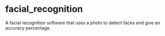# facial_recognition
A facial recognition software that uses a photo to detect faces and give an accuracy percentage.
